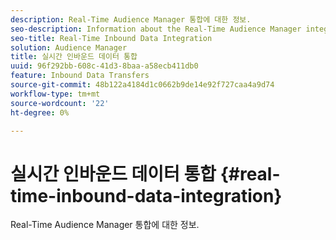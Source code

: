 ```yaml
---
description: Real-Time Audience Manager 통합에 대한 정보.
seo-description: Information about the Real-Time Audience Manager integration.
seo-title: Real-Time Inbound Data Integration
solution: Audience Manager
title: 실시간 인바운드 데이터 통합
uuid: 96f292bb-608c-41d3-8baa-a58ecb411db0
feature: Inbound Data Transfers
source-git-commit: 48b122a4184d1c0662b9de14e92f727caa4a9d74
workflow-type: tm+mt
source-wordcount: '22'
ht-degree: 0%

---
```



# 실시간 인바운드 데이터 통합 {#real-time-inbound-data-integration}

Real-Time Audience Manager 통합에 대한 정보.

<!-- c_rt_data_int.xml -->